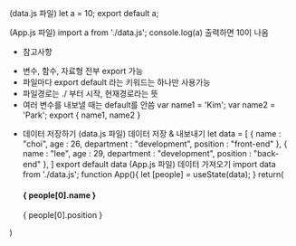 (data.js 파일)
let a = 10;
export default a;

(App.js 파일)
import a from './data.js';
console.log(a) 출력하면 10이 나옴

* 참고사항
- 변수, 함수, 자료형 전부 export 가능
- 파일마다 export default 라는 키워드는 하나만 사용가능
- 파일경로는 ./ 부터 시작, 현재경로라는 뜻
- 여러 변수를 내보낼 때는 default를 안씀
var name1 = 'Kim';
var name2 = 'Park';
export { name1, name2 }

* 데이터 저장하기
(data.js 파일) 데이터 저장 & 내보내기
let data = [
    {
        name : "choi",
        age : 26,
        department : "development",
        position : "front-end"
    },
    {
        name : "lee",
        age : 29,
        department : "development",
        position : "back-end"
    },
]
export default data
(App.js 파일) 데이터 가져오기
import data from './data.js';
function App(){
  let [people] = useState(data);
}
return(
    <h4>{ people[0].name }</h4>
    <p>{ people[0].position }</p>
)
